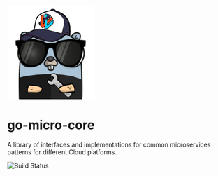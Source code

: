 

<a href="https://github.com/marcodd23/go-micro-core">
  <img src="logo.png" alt="Description" width="200" style="margin-top: 20px; margin-bottom: 0px; margin-left: 0px;"/>
</a>

# go-micro-core
A library of interfaces and implementations for common microservices patterns for different Cloud platforms.

![Build Status](https://github.com/marcodd23/go-micro-core/actions/workflows/3_release.yml/badge.svg)
